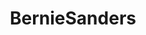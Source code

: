 ---
title: BernieSanders
crosslinks:
- autotldr
- livven
- WayOfTheBern
- EndFPTP
- SandersForPresident
- tulsi
- ProgressiveActivists
- Political_Revolution
---